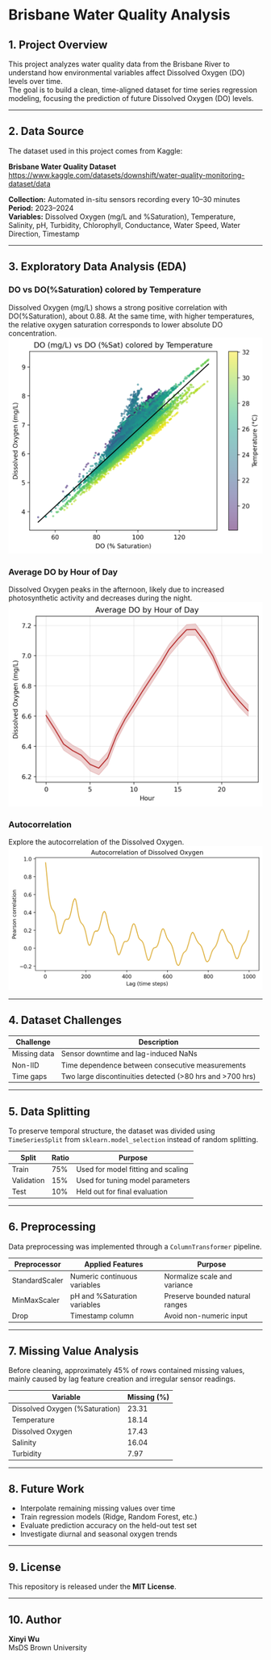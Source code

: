 # Brisbane Water Quality Analysis

## 1. Project Overview
This project analyzes water quality data from the Brisbane River to understand how environmental variables affect Dissolved Oxygen (DO) levels over time.  
The goal is to build a clean, time-aligned dataset for time series regression modeling, focusing the prediction of future Dissolved Oxygen (DO) levels.

---

## 2. Data Source
The dataset used in this project comes from Kaggle: 

**Brisbane Water Quality Dataset**  
https://www.kaggle.com/datasets/downshift/water-quality-monitoring-dataset/data

**Collection:** Automated in-situ sensors recording every 10–30 minutes  
**Period:** 2023–2024  
**Variables:** Dissolved Oxygen (mg/L and %Saturation), Temperature, Salinity, pH, Turbidity, Chlorophyll, Conductance, Water Speed, Water Direction, Timestamp

---

## 3. Exploratory Data Analysis (EDA)

### DO vs DO(%Saturation) colored by Temperature
Dissolved Oxygen (mg/L) shows a strong positive correlation with DO(%Saturation), about 0.88. At the same time, with higher temperatures, the relative oxygen saturation corresponds to lower absolute DO concentration. 
![DO_vs_DO_Sat_colored_by_Temperature](./figs/DO_vs_DO_Sat_colored_by_Temperature.png)

### Average DO by Hour of Day
Dissolved Oxygen peaks in the afternoon, likely due to increased photosynthetic activity and decreases during the night.  
![Average DO by Hour](./figs/Average_DO_by_Hour_of_Day.png)

### Autocorrelation
Explore the autocorrelation of the Dissolved Oxygen.
![Autocorrelation](./figs/Autocorrelation_of_DO.png)

---

## 4. Dataset Challenges
| Challenge | Description |
|------------|--------------|
| Missing data | Sensor downtime and lag-induced NaNs |
| Non-IID | Time dependence between consecutive measurements |
| Time gaps | Two large discontinuities detected (>80 hrs and >700 hrs) |

---
  
## 5. Data Splitting
To preserve temporal structure, the dataset was divided using `TimeSeriesSplit` from `sklearn.model_selection` instead of random splitting.

| Split | Ratio | Purpose |
|-------|--------|----------|
| Train | 75% | Used for model fitting and scaling |
| Validation | 15% | Used for tuning model parameters |
| Test | 10% | Held out for final evaluation |

---

## 6. Preprocessing
Data preprocessing was implemented through a `ColumnTransformer` pipeline.

| Preprocessor | Applied Features | Purpose |
|---------------|------------------|----------|
| StandardScaler | Numeric continuous variables | Normalize scale and variance |
| MinMaxScaler | pH and %Saturation variables | Preserve bounded natural ranges |
| Drop | Timestamp column | Avoid non-numeric input |

---

## 7. Missing Value Analysis
Before cleaning, approximately 45% of rows contained missing values, mainly caused by lag feature creation and irregular sensor readings.

| Variable | Missing (%) |
|-----------|--------------|
| Dissolved Oxygen (%Saturation) | 23.31 |
| Temperature | 18.14 |
| Dissolved Oxygen | 17.43 |
| Salinity | 16.04 |
| Turbidity | 7.97 |

---

## 8. Future Work
- Interpolate remaining missing values over time  
- Train regression models (Ridge, Random Forest, etc.)  
- Evaluate prediction accuracy on the held-out test set  
- Investigate diurnal and seasonal oxygen trends  

---

## 9. License
This repository is released under the **MIT License**.  

---

## 10. Author
**Xinyi Wu**   
MsDS Brown University
